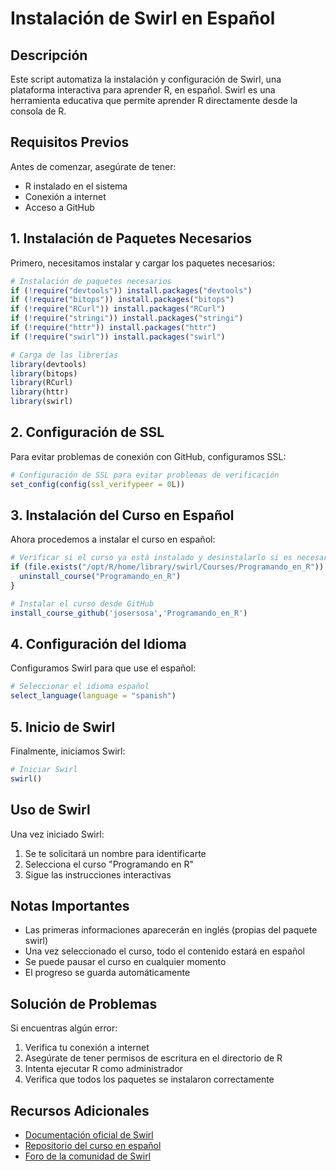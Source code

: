 # Instalación de Swirl en Español

## Descripción

Este script automatiza la instalación y configuración de Swirl, una plataforma interactiva para aprender R, en español. Swirl es una herramienta educativa que permite aprender R directamente desde la consola de R.

## Requisitos Previos

Antes de comenzar, asegúrate de tener:

- R instalado en el sistema
- Conexión a internet
- Acceso a GitHub

## 1. Instalación de Paquetes Necesarios

Primero, necesitamos instalar y cargar los paquetes necesarios:

```R
# Instalación de paquetes necesarios
if (!require("devtools")) install.packages("devtools")
if (!require("bitops")) install.packages("bitops")
if (!require("RCurl")) install.packages("RCurl")
if (!require("stringi")) install.packages("stringi")
if (!require("httr")) install.packages("httr")
if (!require("swirl")) install.packages("swirl")

# Carga de las librerías
library(devtools)
library(bitops)
library(RCurl)
library(httr)
library(swirl)
```

## 2. Configuración de SSL

Para evitar problemas de conexión con GitHub, configuramos SSL:

```R
# Configuración de SSL para evitar problemas de verificación
set_config(config(ssl_verifypeer = 0L))
```

## 3. Instalación del Curso en Español

Ahora procedemos a instalar el curso en español:

```R
# Verificar si el curso ya está instalado y desinstalarlo si es necesario
if (file.exists("/opt/R/home/library/swirl/Courses/Programando_en_R")) {
  uninstall_course("Programando_en_R")
}

# Instalar el curso desde GitHub
install_course_github('josersosa','Programando_en_R')
```

## 4. Configuración del Idioma

Configuramos Swirl para que use el español:

```R
# Seleccionar el idioma español
select_language(language = "spanish")
```

## 5. Inicio de Swirl

Finalmente, iniciamos Swirl:

```R
# Iniciar Swirl
swirl()
```

## Uso de Swirl

Una vez iniciado Swirl:

1. Se te solicitará un nombre para identificarte
2. Selecciona el curso "Programando en R"
3. Sigue las instrucciones interactivas

## Notas Importantes

- Las primeras informaciones aparecerán en inglés (propias del paquete swirl)
- Una vez seleccionado el curso, todo el contenido estará en español
- Se puede pausar el curso en cualquier momento
- El progreso se guarda automáticamente

## Solución de Problemas

Si encuentras algún error:

1. Verifica tu conexión a internet
2. Asegúrate de tener permisos de escritura en el directorio de R
3. Intenta ejecutar R como administrador
4. Verifica que todos los paquetes se instalaron correctamente

## Recursos Adicionales

- [Documentación oficial de Swirl](https://swirlstats.com/)
- [Repositorio del curso en español](https://github.com/josersosa/Programando_en_R)
- [Foro de la comunidad de Swirl](https://swirlstats.com/forum/)
